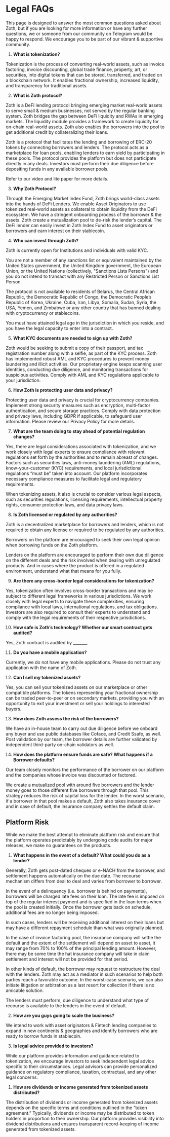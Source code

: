 # Legal FAQs

This page is designed to answer the most common questions asked about Zoth, but if you are looking for more information or have any further questions, we or someone from our community on Telegram would be happy to respond. We encourage you to be part of our vibrant & supportive community.

1. **What is tokenization?**

Tokenization is the process of converting real-world assets, such as invoice factoring, invoice discounting, global trade finance, property, art, or securities, into digital tokens that can be stored, transferred, and traded on a blockchain network. It enables fractional ownership, increased liquidity, and transparency for traditional assets.

2. **What is Zoth protocol?**

Zoth is a DeFi lending protocol bringing emerging market real-world assets to serve small & medium businesses, not served by the regular banking system. Zoth bridges the gap between DeFi liquidity and RWAs in emerging markets. The liquidity module provides a framework to create liquidity for on-chain real-world assets. Zoth also enables the borrowers into the pool to get additional credit by collateralizing their loans.

Zoth is a protocol that facilitates the lending and borrowing of ERC-20 tokens by connecting borrowers and lenders. The protocol acts as a marketplace for loan pools, enabling lenders to earn yield by participating in these pools. The protocol provides the platform but does not participate directly in any deals. Investors must perform their due diligence before depositing funds in any available borrower pools.

Refer to our video and lite paper for more details.

3. **Why Zoth Protocol?**

Through the Emerging Market Index Fund, Zoth brings world-class assets into the hands of DeFi Lenders. We enable Asset Originators to use tokenized real-world assets as collateral to obtain liquidity from the DeFi ecosystem. We have a stringent onboarding process of the borrower & the assets. Zoth create a mutualization pool to de-risk the lender’s capital. The DeFi lender can easily invest in Zoth Index Fund to asset originators or borrowers and earn interest on their stablecoin.

4. **Who can invest through Zoth?**

Zoth is currently open for Institutions and individuals with valid KYC.

You are not a member of any sanctions list or equivalent maintained by the United States government, the United Kingdom government, the European Union, or the United Nations (collectively, "Sanctions Lists Persons") and you do not intend to transact with any Restricted Person or Sanctions List Person.

The protocol is not available to residents of Belarus, the Central African Republic, the Democratic Republic of Congo, the Democratic People’s Republic of Korea, Ukraine, Cuba, Iran, Libya, Somalia, Sudan, Syria, the USA, Yemen, and Zimbabwe or any other country that has banned dealing with cryptocurrency or stablecoins.

You must have attained legal age in the jurisdiction in which you reside, and you have the legal capacity to enter into a contract.

5. **What KYC documents are needed to sign up with Zoth?**

Zoth would be seeking to submit a copy of their passport, and tax registration number along with a selfie, as part of the KYC process. Zoth has implemented robust AML and KYC procedures to prevent money laundering and illicit activities. Our proprietary engine keeps scanning user identities, conducting due diligence, and monitoring transactions for suspicious activities. Comply with AML and KYC regulations applicable to your jurisdiction.

6. **How Zoth is protecting user data and privacy?**

Protecting user data and privacy is crucial for cryptocurrency companies. Implement strong security measures such as encryption, multi-factor authentication, and secure storage practices. Comply with data protection and privacy laws, including GDPR if applicable, to safeguard user information. Please review our Privacy Policy for more details.

7. **What are the team doing to stay ahead of potential regulation changes?**

Yes, there are legal considerations associated with tokenization, and we work closely with legal experts to ensure compliance with relevant regulations set forth by the authorities and to remain abreast of changes. Factors such as securities laws, anti-money laundering (AML) regulations, know-your-customer (KYC) requirements, and local jurisdictional regulations “must be” taken into account. Our platform incorporates necessary compliance measures to facilitate legal and regulatory requirements.

When tokenizing assets, it also is crucial to consider various legal aspects, such as securities regulations, licensing requirements, intellectual property rights, consumer protection laws, and data privacy laws.

8. **Is Zoth licensed or regulated by any authorities?**

Zoth is a decentralized marketplace for borrowers and lenders, which is not required to obtain any license or required to be regulated by any authorities.

Borrowers on the platform are encouraged to seek their own legal opinion when borrowing funds on the Zoth platform.

Lenders on the platform are encouraged to perform their own due diligence on the different deals and the risk involved when dealing with unregulated products. And in cases where the product is offered in a regulated environment, understand what that means for you fully.

9. **Are there any cross-border legal considerations for tokenization?**

Yes, tokenization often involves cross-border transactions and may be subject to different legal frameworks in various jurisdictions. We work closely with legal experts to navigate these complexities, ensuring compliance with local laws, international regulations, and tax obligations. Investors are also required to consult their experts to understand and comply with the legal requirements of their respective jurisdictions.

10. **How safe is Zoth’s technology? Whether our smart contract gets audited?**

Yes, Zoth contract is audited by \_\_\_\_\_\_\_

11. **Do you have a mobile application?**

Currently, we do not have any mobile applications. Please do not trust any application with the name of Zoth.

12. **Can I sell my tokenized assets?**

Yes, you can sell your tokenized assets on our marketplace or other compatible platforms. The tokens representing your fractional ownership can be traded peer-to-peer or on secondary markets, providing you with an opportunity to exit your investment or sell your holdings to interested buyers.

13. **How does Zoth assess the risk of the borrowers?**

We have an in-house team to carry out due diligence before we onboard any buyer and use public databases like Coface, and Credit Ssafe, as well. Post validation by our team, the borrower details are further validated by independent third-party on-chain validators as well.

14. **How does the platform ensure funds are safe? What happens if a Borrower defaults?**

Our team closely monitors the performance of the borrower on our platform and the companies whose invoice was discounted or factored.

We create a mutualized pool with around five borrowers and the lender money goes to those different five borrowers through that pool. This strategy reduces the risk of capital loss for the lender. In the worst scenario, if a borrower in that pool makes a default, Zoth also takes insurance cover and in case of default, the insurance company settles the default claim.

## **Platform Risk**

While we make the best attempt to eliminate platform risk and ensure that the platform operates predictably by undergoing code audits for major releases, we make no guarantees on the products.

1. **What happens in the event of a default? What could you do as a lender?**

Generally, Zoth gets post-dated cheques or e-NACH from the borrower, and settlement happens automatically on the due date. The recourse mechanism differs from deal to deal and varies from borrower to borrower.

In the event of a delinquency (i.e. borrower is behind on payments), borrowers will be charged late fees on their loan. The late fee is imposed on top of the regular interest payment and is specified in the loan terms when the pool is created initially. Once the borrower gets back on schedule, additional fees are no longer being imposed.

In such cases, lenders will be receiving additional interest on their loans but may have a different repayment schedule than what was originally planned.

In the case of invoice factoring pool, the insurance company will settle the default and the extent of the settlement will depend on asset to asset, it may range from 70% to 100% of the principal lending amount. However, there may be some time the hat insurance company will take in claim settlement and interest will not be provided for that period.

In other kinds of default, the borrower may request to restructure the deal with the lenders. Zoth may act as a mediator in such scenarios to help both parties reach a favorable outcome. In the worst-case scenario, we can also initiate litigation or arbitration as a last resort for collection if there is no amicable solution.

The lenders must perform, due diligence to understand what type of recourse is available to the lenders in the event of default.

2. **How are you guys going to scale the business?**

We intend to work with asset originators & Fintech lending companies to expand in new continents & geographies and identify borrowers who are ready to borrow funds in stablecoin.

3. **Is legal advice provided to investors?**

While our platform provides information and guidance related to tokenization, we encourage investors to seek independent legal advice specific to their circumstances. Legal advisors can provide personalized guidance on regulatory compliance, taxation, contractual, and any other legal concerns.

1. **How are dividends or income generated from tokenized assets distributed?**

The distribution of dividends or income generated from tokenized assets depends on the specific terms and conditions outlined in the “token agreement.” Typically, dividends or income may be distributed to token holders in proportion to their ownership. Our platform provides visibility into dividend distributions and ensures transparent record-keeping of income generated from tokenized assets.
